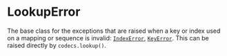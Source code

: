 # LookupError
The base class for the exceptions that are raised when a key or index used on a mapping or sequence is invalid: [`IndexError`](/exceptions/IndexError.md), [`KeyError`](/exceptions/KeyError.md). This can be raised directly by `codecs.lookup()`.